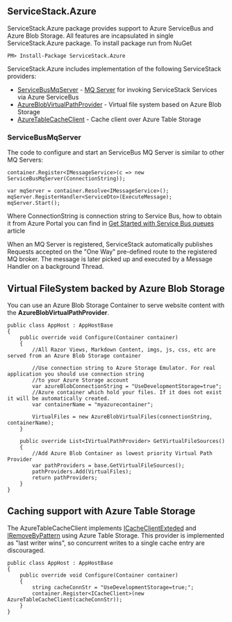## ServiceStack.Azure

ServiceStack.Azure package provides support to Azure ServiceBus and Azure Blob Storage. All features are incapsulated in single ServiceStack.Azure package. To install package run from NuGet


    PM> Install-Package ServiceStack.Azure

ServiceStack.Azure includes implementation of the following ServiceStack providers:

- [ServiceBusMqServer](#ServiceBusMqServer) - [MQ Server](http://docs.servicestack.net/messaging) for invoking ServiceStack Services via Azure ServiceBus
- [AzureBlobVirtualPathProvider](#virtual-filesystem-backed-by-azure-blob-storage) - Virtual file system based on Azure Blob Storage
- [AzureTableCacheClient](#caching-support-with-azure-table-storage) - Cache client over Azure Table Storage


### ServiceBusMqServer

The code to configure and start an ServiceBus MQ Server is similar to other MQ Servers:

    container.Register<IMessageService>(c => new ServiceBusMqServer(ConnectionString));

    var mqServer = container.Resolve<IMessageService>();
    mqServer.RegisterHandler<ServiceDto>(ExecuteMessage);
    mqServer.Start();

Where ConnectionString is connection string to Service Bus, how to obtain it from Azure Portal you can find in [Get Started with Service Bus queues](https://docs.microsoft.com/en-us/azure/service-bus-messaging/service-bus-dotnet-get-started-with-queues) article

When an MQ Server is registered, ServiceStack automatically publishes Requests accepted on the "One Way" pre-defined route to the registered MQ broker. The message is later picked up and executed by a Message Handler on a background Thread.



## Virtual FileSystem backed by Azure Blob Storage

You can use an Azure Blob Storage Container to serve website content with the **AzureBlobVirtualPathProvider**.

    public class AppHost : AppHostBase
    {
        public override void Configure(Container container)
        {
            //All Razor Views, Markdown Content, imgs, js, css, etc are served from an Azure Blob Storage container

            //Use connection string to Azure Storage Emulator. For real application you should use connection string
            //to your Azure Storage account
            var azureBlobConnectionString = "UseDevelopmentStorage=true";
            //Azure container which hold your files. If it does not exist it will be automatically created.
            var containerName = "myazurecontainer";

            VirtualFiles = new AzureBlobVirtualFiles(connectionString, containerName);
        }

        public override List<IVirtualPathProvider> GetVirtualFileSources()
        {
            //Add Azure Blob Container as lowest priority Virtual Path Provider 
            var pathProviders = base.GetVirtualFileSources();
            pathProviders.Add(VirtualFiles);
            return pathProviders;
        }
    }


## Caching support with Azure Table Storage

The AzureTableCacheClient implements [ICacheClientExteded](https://github.com/ServiceStack/ServiceStack/blob/master/src/ServiceStack.Interfaces/Caching/ICacheClientExtended.cs) and  
[IRemoveByPattern](https://github.com/ServiceStack/ServiceStack/blob/master/src/ServiceStack.Interfaces/Caching/IRemoveByPattern.cs) using Azure Table Storage.  This provider is implemented as "last writer wins", so concurrent writes to a single cache entry are discouraged.

    public class AppHost : AppHostBase
    {
        public override void Configure(Container container)
        {
            string cacheConnStr = "UseDevelopmentStorage=true;";
            container.Register<ICacheClient>(new AzureTableCacheClient(cacheConnStr));
        }
    }

